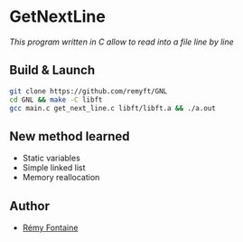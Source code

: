 # GetNextLine
_This program written in C allow to read into a file line by line_

## Build & Launch

```bash
git clone https://github.com/remyft/GNL
cd GNL && make -C libft
gcc main.c get_next_line.c libft/libft.a && ./a.out
```

## New method learned

* Static variables
* Simple linked list
* Memory reallocation

## Author

* [Rémy Fontaine](https://github.com/remyft)
